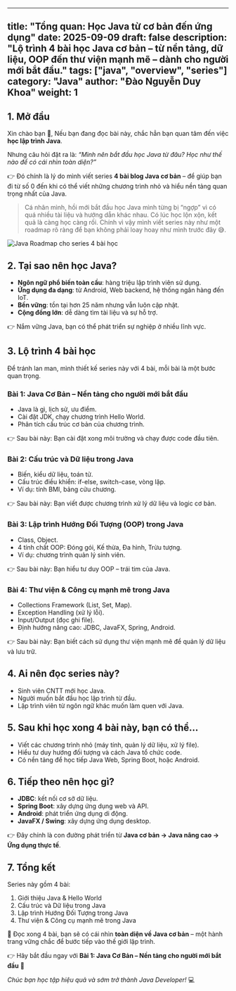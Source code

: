 ---

title: "Tổng quan: Học Java từ cơ bản đến ứng dụng"
date: 2025-09-09
draft: false
description: "Lộ trình 4 bài học Java cơ bản – từ nền tảng, dữ liệu, OOP đến thư viện mạnh mẽ – dành cho người mới bắt đầu."
tags: ["java", "overview", "series"]
category: "Java"
author: "Đào Nguyễn Duy Khoa"
weight: 1
-----------------------------

## 1. Mở đầu

Xin chào bạn 👋,
Nếu bạn đang đọc bài này, chắc hẳn bạn quan tâm đến việc **học lập trình Java**.

Nhưng câu hỏi đặt ra là: *“Mình nên bắt đầu học Java từ đâu? Học như thế nào để có cái nhìn toàn diện?”*

👉 Đó chính là lý do mình viết series **4 bài blog Java cơ bản** – để giúp bạn đi từ số 0 đến khi có thể viết những chương trình nhỏ và hiểu nền tảng quan trọng nhất của Java.

> Cá nhân mình, hồi mới bắt đầu học Java mình từng bị “ngợp” vì có quá nhiều tài liệu và hướng dẫn khác nhau. Có lúc học lộn xộn, kết quả là càng học càng rối. Chính vì vậy mình viết series này như một roadmap rõ ràng để bạn không phải loay hoay như mình trước đây 😅.

![Java Roadmap cho series 4 bài học](/images/java-roadmap.png)


## 2. Tại sao nên học Java?

* **Ngôn ngữ phổ biến toàn cầu**: hàng triệu lập trình viên sử dụng.
* **Ứng dụng đa dạng**: từ Android, Web backend, hệ thống ngân hàng đến IoT.
* **Bền vững**: tồn tại hơn 25 năm nhưng vẫn luôn cập nhật.
* **Cộng đồng lớn**: dễ dàng tìm tài liệu và sự hỗ trợ.

👉 Nắm vững Java, bạn có thể phát triển sự nghiệp ở nhiều lĩnh vực.


## 3. Lộ trình 4 bài học

Để tránh lan man, mình thiết kế series này với 4 bài, mỗi bài là một bước quan trọng.

### **Bài 1: Java Cơ Bản – Nền tảng cho người mới bắt đầu**

* Java là gì, lịch sử, ưu điểm.
* Cài đặt JDK, chạy chương trình Hello World.
* Phân tích cấu trúc cơ bản của chương trình.

👉 Sau bài này: Bạn cài đặt xong môi trường và chạy được code đầu tiên.


### **Bài 2: Cấu trúc và Dữ liệu trong Java**

* Biến, kiểu dữ liệu, toán tử.
* Cấu trúc điều khiển: if-else, switch-case, vòng lặp.
* Ví dụ: tính BMI, bảng cửu chương.

👉 Sau bài này: Bạn viết được chương trình xử lý dữ liệu và logic cơ bản.


### **Bài 3: Lập trình Hướng Đối Tượng (OOP) trong Java**

* Class, Object.
* 4 tính chất OOP: Đóng gói, Kế thừa, Đa hình, Trừu tượng.
* Ví dụ: chương trình quản lý sinh viên.

👉 Sau bài này: Bạn hiểu tư duy OOP – trái tim của Java.


### **Bài 4: Thư viện & Công cụ mạnh mẽ trong Java**

* Collections Framework (List, Set, Map).
* Exception Handling (xử lý lỗi).
* Input/Output (đọc ghi file).
* Định hướng nâng cao: JDBC, JavaFX, Spring, Android.

👉 Sau bài này: Bạn biết cách sử dụng thư viện mạnh mẽ để quản lý dữ liệu và lưu trữ.


## 4. Ai nên đọc series này?

* Sinh viên CNTT mới học Java.
* Người muốn bắt đầu học lập trình từ đầu.
* Lập trình viên từ ngôn ngữ khác muốn làm quen với Java.


## 5. Sau khi học xong 4 bài này, bạn có thể…

* Viết các chương trình nhỏ (máy tính, quản lý dữ liệu, xử lý file).
* Hiểu tư duy hướng đối tượng và cách Java tổ chức code.
* Có nền tảng để học tiếp Java Web, Spring Boot, hoặc Android.


## 6. Tiếp theo nên học gì?

* **JDBC**: kết nối cơ sở dữ liệu.
* **Spring Boot**: xây dựng ứng dụng web và API.
* **Android**: phát triển ứng dụng di động.
* **JavaFX / Swing**: xây dựng ứng dụng desktop.

👉 Đây chính là con đường phát triển từ **Java cơ bản → Java nâng cao → Ứng dụng thực tế**.


## 7. Tổng kết

Series này gồm 4 bài:

1. Giới thiệu Java & Hello World
2. Cấu trúc và Dữ liệu trong Java
3. Lập trình Hướng Đối Tượng trong Java
4. Thư viện & Công cụ mạnh mẽ trong Java

🎯 Đọc xong 4 bài, bạn sẽ có cái nhìn **toàn diện về Java cơ bản** – một hành trang vững chắc để bước tiếp vào thế giới lập trình.

👉 Hãy bắt đầu ngay với **Bài 1: Java Cơ Bản – Nền tảng cho người mới bắt đầu** 🚀


*Chúc bạn học tập hiệu quả và sớm trở thành Java Developer!* 💻
